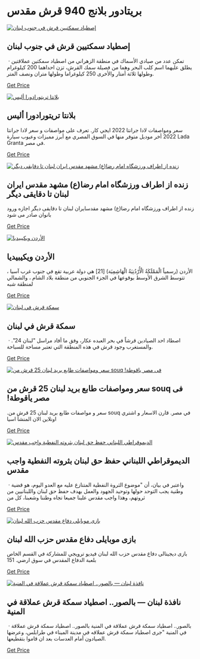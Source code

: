 # بريتادور بلانج 940 قرش مقدس
<a href="https://mnn.zoosnet.net/LR/Chatpre.aspx?id=MNN94995150&p=https://vbl.co.za/" target="_blank">![إصطياد سمكتيين قرش في جنوب لبنان](https://raw.githubusercontent.com/gcmcrusher/imgs/main/780.jpg)</a>
## إصطياد سمكتيين قرش في جنوب لبنان
 · تمكن عدد من صيادي الأسماك في منطقة الزهراني من اصطياد سمكتين عملاقتين يطلق عليهما اسم كلب البحر وهما من فصيلة سمك القرش، تزن احداهما 200 كيلوغرام وطولها ثلاثة أمتار والأخرى 250 كيلوغراما وطولها متران ونصف المتر.
<a href="https://mnn.zoosnet.net/LR/Chatpre.aspx?id=MNN94995150&p=https://vbl.co.za/" target="_blank">Get Price</a>
<a href="https://mnn.zoosnet.net/LR/Chatpre.aspx?id=MNN94995150&p=https://vbl.co.za/" target="_blank">![بلانتا تريتورادورا أليس](https://raw.githubusercontent.com/gcmcrusher/imgs/main/215.jpg)</a>
## بلانتا تريتورادورا أليس
سعر ومواصفات لادا جرانتا 2022 ايجي كار. تعرف على مواصفات و سعر لادا جرانتا 2022 أخر موديل متوفر منها في السوق المصري مع أبرز مميزات وعيوب سيارة Lada Granta في مصر.
<a href="https://mnn.zoosnet.net/LR/Chatpre.aspx?id=MNN94995150&p=https://vbl.co.za/" target="_blank">Get Price</a>
<a href="https://mnn.zoosnet.net/LR/Chatpre.aspx?id=MNN94995150&p=https://vbl.co.za/" target="_blank">![زنده از اطراف ورزشگاه امام رضا(ع) مشهد مقدس ایران لبنان تا دقایقی دیگر](https://raw.githubusercontent.com/gcmcrusher/imgs/main/331.jpg)</a>
## زنده از اطراف ورزشگاه امام رضا(ع) مشهد مقدس ایران لبنان تا دقایقی دیگر
زنده از اطراف ورزشگاه امام رضا(ع) مشهد مقدسایران لبنان تا دقایقی دیگر اجازه ورود بانوان صادر می شود
<a href="https://mnn.zoosnet.net/LR/Chatpre.aspx?id=MNN94995150&p=https://vbl.co.za/" target="_blank">Get Price</a>
<a href="https://mnn.zoosnet.net/LR/Chatpre.aspx?id=MNN94995150&p=https://vbl.co.za/" target="_blank">![الأردن ويكيبيديا](https://raw.githubusercontent.com/gcmcrusher/imgs/main/416.jpg)</a>
## الأردن ويكيبيديا
الأردن (رسمياً الْمَمْلَكَةُ الْأُرْدُنِيَةُ الْهَاشِمِيَة) [21] هي دولة عربية تقع في جنوب غرب آسيا ، تتوسط الشرق الأوسط بوقوعها في الجزء الجنوبي من منطقة بلاد الشام ، والشمالي لمنطقة شبه 
<a href="https://mnn.zoosnet.net/LR/Chatpre.aspx?id=MNN94995150&p=https://vbl.co.za/" target="_blank">Get Price</a>
<a href="https://mnn.zoosnet.net/LR/Chatpre.aspx?id=MNN94995150&p=https://vbl.co.za/" target="_blank">![سمكة قرش في لبنان](https://raw.githubusercontent.com/gcmcrusher/imgs/main/11.jpg)</a>
## سمكة قرش في لبنان
 · اصطاد احد الصيادين قرشاً في بحر العبده عكار، وفق ما أفاد مراسل "لبنان 24". والمستغرب وجود قرش في هذه المنطقة التي تعتبر مساحة للسباحة.
<a href="https://mnn.zoosnet.net/LR/Chatpre.aspx?id=MNN94995150&p=https://vbl.co.za/" target="_blank">Get Price</a>
<a href="https://mnn.zoosnet.net/LR/Chatpre.aspx?id=MNN94995150&p=https://vbl.co.za/" target="_blank">![سعر ومواصفات طابع بريد لبنان 25 قرش من souq فى مصر ياقوطة!‏](https://raw.githubusercontent.com/gcmcrusher/imgs/main/505.jpg)</a>
## سعر ومواصفات طابع بريد لبنان 25 قرش من souq فى مصر ياقوطة!‏
.سعر و مواصفات طابع بريد لبنان 25 قرش من souq في مصر. قارن الاسعار و اشتري اونلاين الان  المنشأ اسيا
<a href="https://mnn.zoosnet.net/LR/Chatpre.aspx?id=MNN94995150&p=https://vbl.co.za/" target="_blank">Get Price</a>
<a href="https://mnn.zoosnet.net/LR/Chatpre.aspx?id=MNN94995150&p=https://vbl.co.za/" target="_blank">![الديموقراطي اللبناني حفظ حق لبنان بثروته النفطية واجب مقدس](https://raw.githubusercontent.com/gcmcrusher/imgs/main/417.jpg)</a>
## الديموقراطي اللبناني حفظ حق لبنان بثروته النفطية واجب مقدس
 · واعتبر في بيان، أن "موضوع الثروة النفطية المتنازع عليه مع العدو اليوم، هو قضية وطنية يجب التوحد حولها وتوحيد الجهود والعمل بهدف حفظ حق لبنان واللبنانيين من ثروتهم، وهذا واجب مقدس علينا جميعا تجاه وطننا وشعبنا، كل من 
<a href="https://mnn.zoosnet.net/LR/Chatpre.aspx?id=MNN94995150&p=https://vbl.co.za/" target="_blank">Get Price</a>
<a href="https://mnn.zoosnet.net/LR/Chatpre.aspx?id=MNN94995150&p=https://vbl.co.za/" target="_blank">![بازی موبایلی دفاع مقدس حزب الله لبنان](https://raw.githubusercontent.com/gcmcrusher/imgs/main/672.jpg)</a>
## بازی موبایلی دفاع مقدس حزب الله لبنان
بازی دیجیتالی دفاع مقدس حزب الله لبنان فيديو ترويجي للمشاركة في القسم الخاص بلعبة الدفاع المقدس في سوق ارضي. 151
<a href="https://mnn.zoosnet.net/LR/Chatpre.aspx?id=MNN94995150&p=https://vbl.co.za/" target="_blank">Get Price</a>
<a href="https://mnn.zoosnet.net/LR/Chatpre.aspx?id=MNN94995150&p=https://vbl.co.za/" target="_blank">![نافذة لبنان — بالصور.. اصطياد سمكة قرش عملاقة في المنية](https://raw.githubusercontent.com/gcmcrusher/imgs/main/527.jpg)</a>
## نافذة لبنان — بالصور.. اصطياد سمكة قرش عملاقة في المنية
 · بالصور.. اصطياد سمكة قرش عملاقة في المنية بالصور.. اصطياد سمكة قرش عملاقة في المنية "جرى اصطياد سمكة قرش عملاقه في مدينة الميناء في طرابلس، وعرضها الصيادون أمام العدسات بعد ان قاموا بتقطيعها.
<a href="https://mnn.zoosnet.net/LR/Chatpre.aspx?id=MNN94995150&p=https://vbl.co.za/" target="_blank">Get Price</a>
